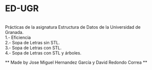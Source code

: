 # ED-UGR
\
Prácticas de la asignatura Estructura de Datos de la Universidad de Granada.
\
1.- Eficiencia
\
2.- Sopa de Letras sin STL.
\
3.- Sopa de Letras con STL.
\
4.- Sopa de Letras con STL y árboles.

** Made by Jose Miguel Hernandez García y David Redondo Correa **
